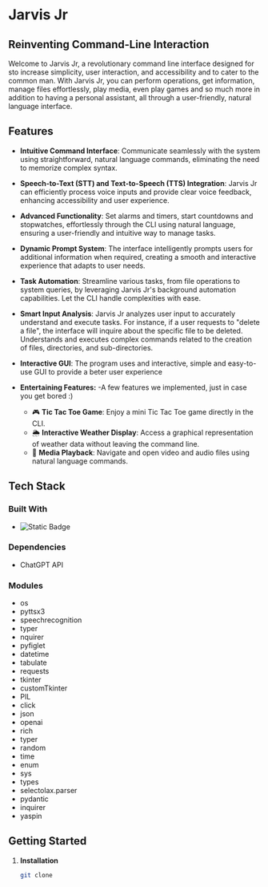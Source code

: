 # Jarvis Jr
## Reinventing Command-Line Interaction

Welcome to Jarvis Jr, a revolutionary command line interface designed for sto increase simplicity, user interaction, and accessibility and to cater to the common man. With Jarvis Jr, you can perform operations, get information, manage files effortlessly, play media, even play games and so much more in addition to having a personal assistant, all through a user-friendly, natural language interface.

## Features

- **Intuitive Command Interface**: Communicate seamlessly with the system using straightforward, natural language commands, eliminating the need to memorize complex syntax.

- **Speech-to-Text (STT) and Text-to-Speech (TTS) Integration**: Jarvis Jr can efficiently process voice inputs and provide clear voice feedback, enhancing accessibility and user experience.

- **Advanced Functionality**: Set alarms and timers, start countdowns and stopwatches,  effortlessly through the CLI using natural language, ensuring a user-friendly and intuitive way to manage tasks.

- **Dynamic Prompt System**: The interface intelligently prompts users for additional information when required, creating a smooth and interactive experience that adapts to user needs.

- **Task Automation**: Streamline various tasks, from file operations to system queries, by leveraging Jarvis Jr's background automation capabilities. Let the CLI handle complexities with ease.

- **Smart Input Analysis**: Jarvis Jr analyzes user input to accurately understand and execute tasks. For instance, if a user requests to "delete a file", the interface will inquire about the specific file to be deleted. Understands and executes complex commands related to the creation of files, directories, and sub-directories.

- **Interactive GUI**: The program uses and interactive, simple and easy-to-use GUI to provide a beter user experience

- **Entertaining Features:**
  -A few features we implemented, just in case you get bored :) 
  - 🎮 **Tic Tac Toe Game**: Enjoy a mini Tic Tac Toe game directly in the CLI.
  - 🌦️ **Interactive Weather Display**: Access a graphical representation of weather data without leaving the command line.
  - 🎵 **Media Playback**: Navigate and open video and audio files using natural language commands.


## Tech Stack
### **Built With**
   - ![Static Badge](https://img.shields.io/badge/Python-brightgreen)
### **Dependencies**
  - ChatGPT API

### **Modules**
  - os
  - pyttsx3
  - speechrecognition
  - typer
  - nquirer
  - pyfiglet
  - datetime
  - tabulate
  - requests
  - tkinter
  - customTkinter
  - PIL
  - click
  - json
  - openai
  - rich
  - typer
  - random
  - time
  - enum
  - sys
  - types
  - selectolax.parser
  - pydantic
  - inquirer
  - yaspin

## Getting Started

1. **Installation**

   ```bash
   git clone 
